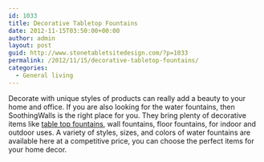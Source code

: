 ```yaml
---
id: 1033
title: Decorative Tabletop Fountains
date: 2012-11-15T03:50:00+00:00
author: admin
layout: post
guid: http://www.stonetabletsitedesign.com/?p=1033
permalink: /2012/11/15/decorative-tabletop-fountains/
categories:
  - General living
---
```

Decorate with unique styles of products can really add a beauty to your home and office. If you are also looking for the water fountains, then SoothingWalls is the right place for you. They bring plenty of decorative items like [table top fountains](http://www.soothingwalls.com/tabletop-fountains.html), wall fountains, floor fountains, for indoor and outdoor uses. A variety of styles, sizes, and colors of water fountains are available here at a competitive price, you can choose the perfect items for your home decor.